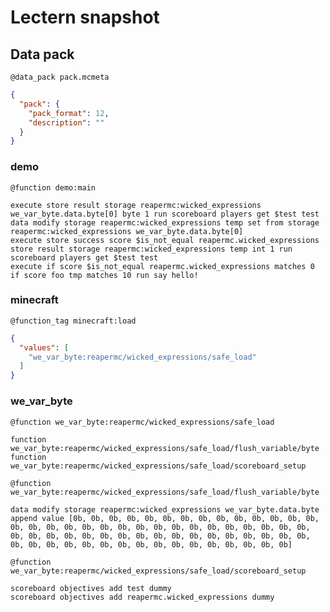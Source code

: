 # Lectern snapshot

## Data pack

`@data_pack pack.mcmeta`

```json
{
  "pack": {
    "pack_format": 12,
    "description": ""
  }
}
```

### demo

`@function demo:main`

```mcfunction
execute store result storage reapermc:wicked_expressions we_var_byte.data.byte[0] byte 1 run scoreboard players get $test test
data modify storage reapermc:wicked_expressions temp set from storage reapermc:wicked_expressions we_var_byte.data.byte[0]
execute store success score $is_not_equal reapermc.wicked_expressions store result storage reapermc:wicked_expressions temp int 1 run scoreboard players get $test test
execute if score $is_not_equal reapermc.wicked_expressions matches 0 if score foo tmp matches 10 run say hello!
```

### minecraft

`@function_tag minecraft:load`

```json
{
  "values": [
    "we_var_byte:reapermc/wicked_expressions/safe_load"
  ]
}
```

### we_var_byte

`@function we_var_byte:reapermc/wicked_expressions/safe_load`

```mcfunction
function we_var_byte:reapermc/wicked_expressions/safe_load/flush_variable/byte
function we_var_byte:reapermc/wicked_expressions/safe_load/scoreboard_setup
```

`@function we_var_byte:reapermc/wicked_expressions/safe_load/flush_variable/byte`

```mcfunction
data modify storage reapermc:wicked_expressions we_var_byte.data.byte append value [0b, 0b, 0b, 0b, 0b, 0b, 0b, 0b, 0b, 0b, 0b, 0b, 0b, 0b, 0b, 0b, 0b, 0b, 0b, 0b, 0b, 0b, 0b, 0b, 0b, 0b, 0b, 0b, 0b, 0b, 0b, 0b, 0b, 0b, 0b, 0b, 0b, 0b, 0b, 0b, 0b, 0b, 0b, 0b, 0b, 0b, 0b, 0b, 0b, 0b, 0b, 0b, 0b, 0b, 0b, 0b, 0b, 0b, 0b, 0b, 0b, 0b, 0b, 0b]
```

`@function we_var_byte:reapermc/wicked_expressions/safe_load/scoreboard_setup`

```mcfunction
scoreboard objectives add test dummy
scoreboard objectives add reapermc.wicked_expressions dummy
```
